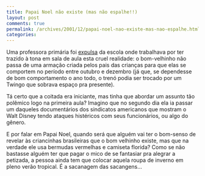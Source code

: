 ```yaml
---
title: Papai Noel não existe (mas não espalhe!!)
layout: post
comments: true
permalink: /archives/2001/12/papai-noel-nao-existe-mas-nao-espalhe.html/
categories:
---
```

Uma professora primária foi <a href="http://ultimosegundo.ig.com.br/home/editorial/stories/editorial_body/0,1205,679042,00.html" >expulsa</a> da escola onde trabalhava por ter trazido à tona em sala de aula esta cruel realidade: o bom-velhinho não passa de uma armação criada pelos pais das crianças para que elas se comportem no período entre outubro e dezembro (já que, se dependesse de bom comportamento o ano todo, o trenó podia ser trocado por um Twingo que sobrava espaço pra presente).

Tá certo que a coitada era iniciante, mas tinha que abordar um assunto tão polêmico logo na primeira aula? Imagino que no segundo dia ela ia passar um daqueles documentários dos sindicatos americanos que mostram o Walt Disney tendo ataques histéricos com seus funcionários, ou algo do gênero.

E por falar em Papai Noel, quando será que alguém vai ter o bom-senso de revelar às criancinhas brasileiras que o bom velhinho existe, mas que na verdade ele usa bermudas vermelhas e camiseta florida? Como se não bastasse alguém ter que pagar o mico de se fantasiar pra alegrar a petizada, a pessoa ainda tem que colocar aquela roupa de inverno em pleno verão tropical. É a sacanagem das sacangens&#8230;